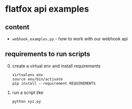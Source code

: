 # flatfox api examples

## content

- `webhook_examples.py` - how to work with our webhook api

## requirements to run scripts

0. create a virtual env and install requirements

    ```
    virtualenv env
    source env/bin/activate
    pip install --requirement REQUIREMENTS
    ```

1. run a script like

    ```
    python xyz.py
    ```

